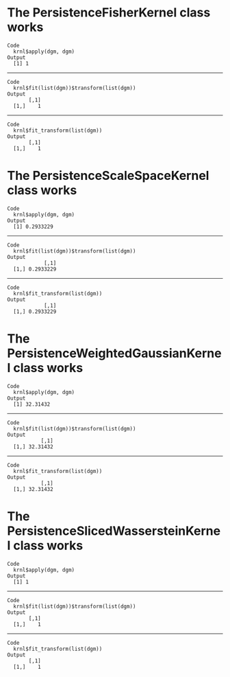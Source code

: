 # The PersistenceFisherKernel class works

    Code
      krnl$apply(dgm, dgm)
    Output
      [1] 1

---

    Code
      krnl$fit(list(dgm))$transform(list(dgm))
    Output
           [,1]
      [1,]    1

---

    Code
      krnl$fit_transform(list(dgm))
    Output
           [,1]
      [1,]    1

# The PersistenceScaleSpaceKernel class works

    Code
      krnl$apply(dgm, dgm)
    Output
      [1] 0.2933229

---

    Code
      krnl$fit(list(dgm))$transform(list(dgm))
    Output
                [,1]
      [1,] 0.2933229

---

    Code
      krnl$fit_transform(list(dgm))
    Output
                [,1]
      [1,] 0.2933229

# The PersistenceWeightedGaussianKernel class works

    Code
      krnl$apply(dgm, dgm)
    Output
      [1] 32.31432

---

    Code
      krnl$fit(list(dgm))$transform(list(dgm))
    Output
               [,1]
      [1,] 32.31432

---

    Code
      krnl$fit_transform(list(dgm))
    Output
               [,1]
      [1,] 32.31432

# The PersistenceSlicedWassersteinKernel class works

    Code
      krnl$apply(dgm, dgm)
    Output
      [1] 1

---

    Code
      krnl$fit(list(dgm))$transform(list(dgm))
    Output
           [,1]
      [1,]    1

---

    Code
      krnl$fit_transform(list(dgm))
    Output
           [,1]
      [1,]    1

